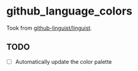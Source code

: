 # github_language_colors

Took from [github-linguist/linguist](https://github.com/github-linguist/linguist/blob/master/lib/linguist/languages.yml).

## TODO

- [ ] Automatically update the color palette
